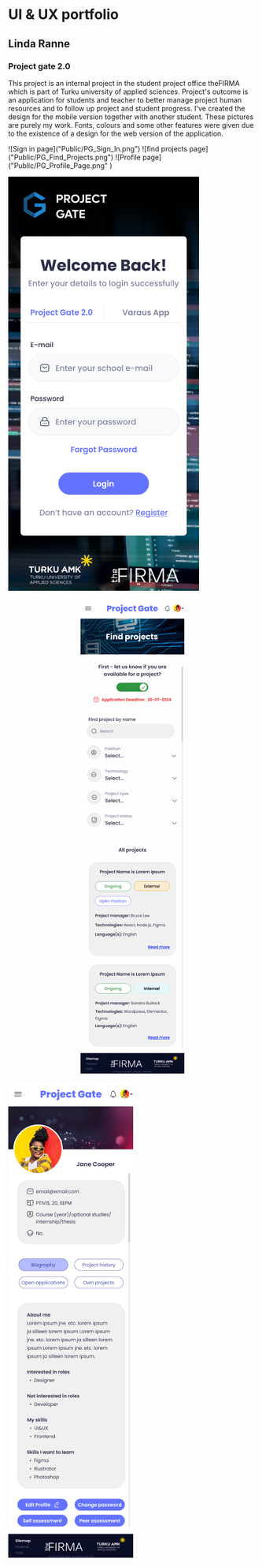 # UI & UX portfolio
## Linda Ranne


### Project gate 2.0
This project is an internal project in the student project office theFIRMA which is part of Turku university of applied sciences. 
Project's outcome is an application for students and teacher to better manage project human resources and to follow up project and student progress. 
I've created the design for the mobile version together with another student. These pictures are purely my work. 
Fonts, colours and some other features were given due to the existence of a design for the web version of the application. 

<div class= "image-gallery">
![Sign in page]("Public/PG_Sign_In.png")
![find projects page]("Public/PG_Find_Projects.png")
![Profile page]("Public/PG_Profile_Page.png" )</div>


<p style= "align: right"><img src= "Public/PG_Sign_In.png" alt="Sign in page" width="388" heigth="840"></p>
<p style= "text-align: center"><img src= "Public/PG_Find_Projects.png" alt= "Find projects page" width="211" heigth="962"></p>
<p style= "text-align: left"><img src= "Public/PG_Profile_Page.png" alt= "Profile page" width="254" heigth="965"></p>



